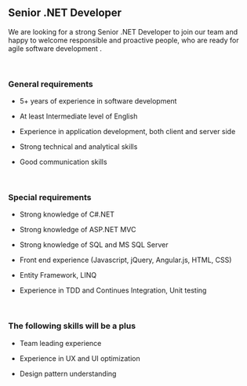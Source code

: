 Senior .NET Developer
---------------------

We are looking for a strong Senior .NET Developer to join our team and happy to
welcome responsible and proactive people, who are ready for agile software
development .

 

### General requirements

-   5+ years of experience in software development

-   At least Intermediate level of English

-   Experience in application development, both client and server side

-   Strong technical and analytical skills

-   Good communication skills

 

### Special requirements

-   Strong knowledge of C\#.NET

-   Strong knowledge of ASP.NET MVC

-   Strong knowledge of SQL and MS SQL Server

-   Front end experience (Javascript, jQuery, Angular.js, HTML, CSS)

-   Entity Framework, LINQ

-   Experience in TDD and Continues Integration, Unit testing

 

### The following skills will be a plus

-   Team leading experience

-   Experience in UX and UI optimization

-   Design pattern understanding

